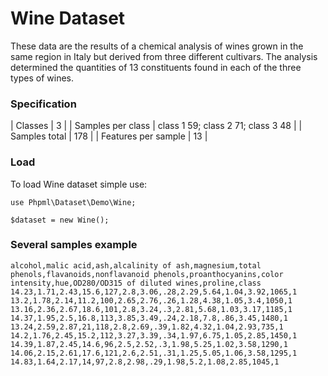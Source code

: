 # Wine Dataset

These data are the results of a chemical analysis of wines grown in the same region in Italy but derived from three different cultivars. The analysis determined the quantities of 13 constituents found in each of the three types of wines. 

### Specification

| Classes               | 3     |
| Samples per class     | class 1 59; class 2 71; class 3 48    |
| Samples total         | 178   |
| Features per sample   | 13     |

### Load

To load Wine dataset simple use:

```
use Phpml\Dataset\Demo\Wine;

$dataset = new Wine();
```

### Several samples example

```
alcohol,malic acid,ash,alcalinity of ash,magnesium,total phenols,flavanoids,nonflavanoid phenols,proanthocyanins,color intensity,hue,OD280/OD315 of diluted wines,proline,class
14.23,1.71,2.43,15.6,127,2.8,3.06,.28,2.29,5.64,1.04,3.92,1065,1
13.2,1.78,2.14,11.2,100,2.65,2.76,.26,1.28,4.38,1.05,3.4,1050,1
13.16,2.36,2.67,18.6,101,2.8,3.24,.3,2.81,5.68,1.03,3.17,1185,1
14.37,1.95,2.5,16.8,113,3.85,3.49,.24,2.18,7.8,.86,3.45,1480,1
13.24,2.59,2.87,21,118,2.8,2.69,.39,1.82,4.32,1.04,2.93,735,1
14.2,1.76,2.45,15.2,112,3.27,3.39,.34,1.97,6.75,1.05,2.85,1450,1
14.39,1.87,2.45,14.6,96,2.5,2.52,.3,1.98,5.25,1.02,3.58,1290,1
14.06,2.15,2.61,17.6,121,2.6,2.51,.31,1.25,5.05,1.06,3.58,1295,1
14.83,1.64,2.17,14,97,2.8,2.98,.29,1.98,5.2,1.08,2.85,1045,1
```
